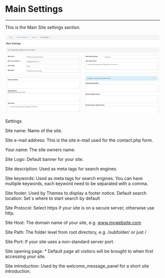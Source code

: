 # Main Settings

---

This is the Main Site settings section.

![Settings](../../assets/settings_admin/main.png)

Settings

Site name: Name of the site.

Site e-mail address: This is the site e-mail used for the contact.php form.

Your name: The site owners name.

Site Logo: Default banner for your site.

Site description: Used as meta tags for search engines.

Site keywords: Used as meta tags for search engines. You can have multiple keywords, each keyword need to be separated with a comma.

Site footer: Used by Themes to display a footer notice.
Default search location: Set´s where to start search by default

Site Protocol: Select https if your site is on a secure server, otherwise use http.

Site Host: The domain name of your site, e.g. www.mywebsite.com

Site Path: The folder level from root directory, e.g. /subfolder/ or just /

Site Port: If your site uses a non-standard server port.

Site opening page: * Default page all visitors will be brought to when first accessing your site.

Site introduction: Used by the welcome_message_panel for a short site introduction.
